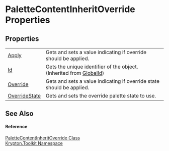 # PaletteContentInheritOverride Properties




## Properties
<table>
<tr>
<td><a href="7f6971fa-a36d-4585-45b8-c2114aae71cf.md">Apply</a></td>
<td>Gets and sets a value indicating if override should be applied.</td></tr>
<tr>
<td><a href="71a6846f-bfb6-fb58-b361-6b43ae0583a8.md">Id</a></td>
<td>Gets the unique identifier of the object.<br />(Inherited from <a href="9ef2ca3a-e03e-8927-105a-2f9a6fbdf849.md">GlobalId</a>)</td></tr>
<tr>
<td><a href="7f870a8c-496d-0616-231b-a8f8728dc8a2.md">Override</a></td>
<td>Gets and sets a value indicating if override state should be applied.</td></tr>
<tr>
<td><a href="78d619f2-5d6c-8813-2c9e-0724cb7f2507.md">OverrideState</a></td>
<td>Gets and sets the override palette state to use.</td></tr>
</table>

## See Also


#### Reference
<a href="2af4b246-6124-b41a-5896-a0301dcd8c9f.md">PaletteContentInheritOverride Class</a>  
<a href="79d2eac2-21f4-54ff-7552-b20c33c30600.md">Krypton.Toolkit Namespace</a>  
